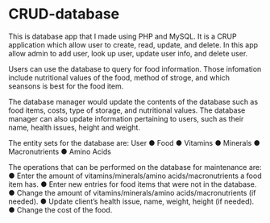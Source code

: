 # CRUD-database

This is database app that I made using PHP and MySQL. It is a CRUP application which allow user to create, read, update, and delete.
In this app allow admin to add user, look up user, update user info, and delete user.

Users can use the database to query for food information. Those infomation include nutritional values of the food, method of stroge,
and which seansons is best for the food item. 

The database manager would update the contents of the database such as food items, costs, type of storage, and nutritional values. 
The database manager can also update information pertaining to users, such as their name, health issues, height and weight.


The entity sets for the database are:
User
● Food
● Vitamins
● Minerals
● Macronutrients
● Amino Acids

The operations that can be performed on the database for maintenance are:
● Enter the amount of vitamins/minerals/amino acids/macronutrients a food item has.
● Enter new entries for food items that were not in the database.
● Change the amount of vitamins/minerals/amino acids/macronutrients (if needed).
● Update client’s health issue, name, weight, height (if needed).
● Change the cost of the food.

  
